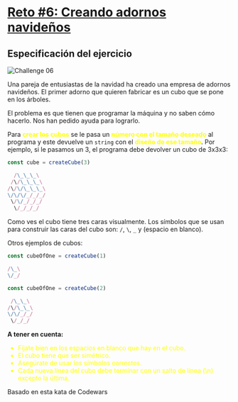 # [Reto #6: Creando adornos navideños](https://adventjs.dev/es/challenges/2022/6)

## Especificación del ejercicio

![Challenge 06](https://adventjs.dev/challenges-2022/6.svg)

Una pareja de entusiastas de la navidad ha creado una empresa de adornos navideños. El primer adorno que quieren fabricar es un cubo que se pone en los árboles.

El problema es que tienen que programar la máquina y no saben cómo hacerlo. Nos han pedido ayuda para lograrlo.

Para <strong style="color:yellow;">crear los cubos</strong> se le pasa un <strong style="color:yellow;">número con el tamaño deseado</strong> al programa y este devuelve un `string` con el <strong style="color:yellow;">diseño de ese tamaño</strong>. Por ejemplo, si le pasamos un 3, el programa debe devolver un cubo de 3x3x3:

```javascript
const cube = createCube(3)
```

```javascript
  /\_\_\_\
 /\/\_\_\_\
/\/\/\_\_\_\
\/\/\/_/_/_/
 \/\/_/_/_/
  \/_/_/_/
```

Como ves el cubo tiene tres caras visualmente. Los símbolos que se usan para construir las caras del cubo son: `/`, `\`, `_` y (espacio en blanco).

Otros ejemplos de cubos:

```javascript
const cubeOfOne = createCube(1)
```

```javascript
/\_\
\/_/
```

```javascript
const cubeOfOne = createCube(2)
```

```javascript
 /\_\_\
/\/\_\_\
\/\/_/_/
 \/_/_/
```

<strong>A tener en cuenta:</strong>

<ul>
  <li style="color:yellow;">
    Fíjate bien en los espacios en blanco que hay en el cubo.
  </li>
  <li style="color:yellow;">
    El cubo tiene que ser simétrico.
  </li>
  <li style="color:yellow;">
    Asegúrate de usar los símbolos correctos.
  </li>
  <li style="color:yellow;">
    Cada nueva línea del cubo debe terminar con un salto de línea (\n) excepto la última.
  </li>
</ul>

Basado en esta kata de Codewars

